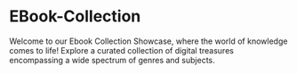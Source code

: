 # EBook-Collection
Welcome to our Ebook Collection Showcase, where the world of knowledge comes to life! Explore a curated collection of digital treasures encompassing a wide spectrum of genres and subjects.
